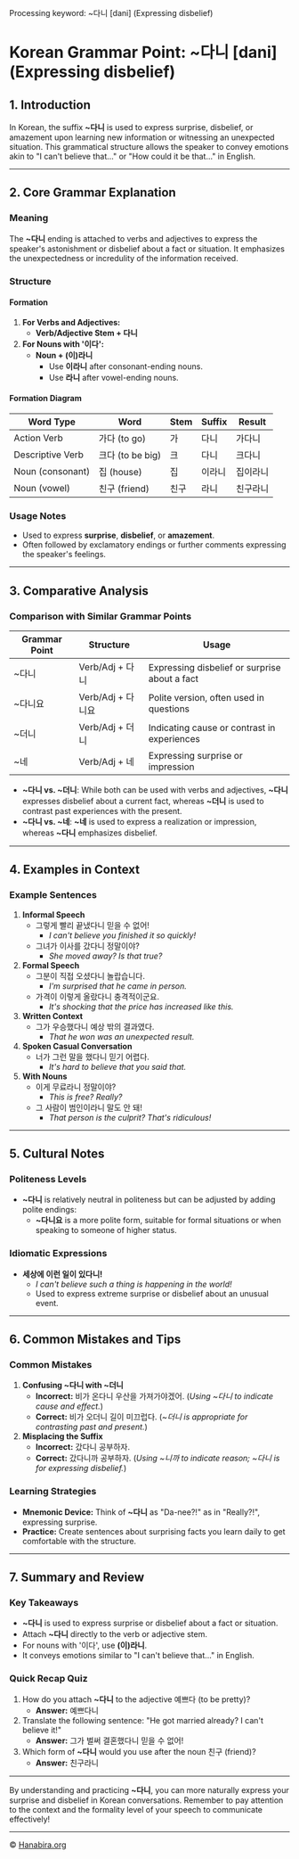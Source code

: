 Processing keyword: ~다니 [dani] (Expressing disbelief)
# Korean Grammar Point: ~다니 [dani] (Expressing disbelief)

## 1. Introduction
In Korean, the suffix **~다니** is used to express surprise, disbelief, or amazement upon learning new information or witnessing an unexpected situation. This grammatical structure allows the speaker to convey emotions akin to "I can't believe that..." or "How could it be that..." in English.

---
## 2. Core Grammar Explanation
### Meaning
The **~다니** ending is attached to verbs and adjectives to express the speaker's astonishment or disbelief about a fact or situation. It emphasizes the unexpectedness or incredulity of the information received.
### Structure
#### Formation
1. **For Verbs and Adjectives:**
   - **Verb/Adjective Stem + 다니**
2. **For Nouns with '이다':**
   - **Noun + (이)라니**
     - Use **이라니** after consonant-ending nouns.
     - Use **라니** after vowel-ending nouns.
#### Formation Diagram
| Word Type        | Word                | Stem       | Suffix   | Result     |
|------------------|---------------------|------------|----------|------------|
| Action Verb      | 가다 (to go)        | 가          | 다니     | 가다니     |
| Descriptive Verb | 크다 (to be big)    | 크          | 다니     | 크다니     |
| Noun (consonant) | 집 (house)          | 집          | 이라니   | 집이라니   |
| Noun (vowel)     | 친구 (friend)       | 친구        | 라니     | 친구라니   |
### Usage Notes
- Used to express **surprise**, **disbelief**, or **amazement**.
- Often followed by exclamatory endings or further comments expressing the speaker's feelings.
---
## 3. Comparative Analysis
### Comparison with Similar Grammar Points
| Grammar Point | Structure             | Usage                                        |
|---------------|-----------------------|----------------------------------------------|
| ~다니         | Verb/Adj + 다니       | Expressing disbelief or surprise about a fact |
| ~다니요       | Verb/Adj + 다니요     | Polite version, often used in questions       |
| ~더니         | Verb/Adj + 더니       | Indicating cause or contrast in experiences   |
| ~네           | Verb/Adj + 네         | Expressing surprise or impression             |
- **~다니 vs. ~더니**: While both can be used with verbs and adjectives, **~다니** expresses disbelief about a current fact, whereas **~더니** is used to contrast past experiences with the present.
- **~다니 vs. ~네**: **~네** is used to express a realization or impression, whereas **~다니** emphasizes disbelief.
---
## 4. Examples in Context
### Example Sentences
1. **Informal Speech**
   - 그렇게 빨리 끝냈다니 믿을 수 없어!
     - _I can't believe you finished it so quickly!_
   - 그녀가 이사를 갔다니 정말이야?
     - _She moved away? Is that true?_
2. **Formal Speech**
   - 그분이 직접 오셨다니 놀랍습니다.
     - _I'm surprised that he came in person._
   - 가격이 이렇게 올랐다니 충격적이군요.
     - _It's shocking that the price has increased like this._
3. **Written Context**
   - 그가 우승했다니 예상 밖의 결과였다.
     - _That he won was an unexpected result._
4. **Spoken Casual Conversation**
   - 너가 그런 말을 했다니 믿기 어렵다.
     - _It's hard to believe that you said that._
5. **With Nouns**
   - 이게 무료라니 정말이야?
     - _This is free? Really?_
   - 그 사람이 범인이라니 말도 안 돼!
     - _That person is the culprit? That's ridiculous!_
---
## 5. Cultural Notes
### Politeness Levels
- **~다니** is relatively neutral in politeness but can be adjusted by adding polite endings:
  - **~다니요** is a more polite form, suitable for formal situations or when speaking to someone of higher status.
### Idiomatic Expressions
- **세상에 이런 일이 있다니!**
  - _I can't believe such a thing is happening in the world!_
  - Used to express extreme surprise or disbelief about an unusual event.
---
## 6. Common Mistakes and Tips
### Common Mistakes
1. **Confusing ~다니 with ~더니**
   - **Incorrect:** 비가 온다니 우산을 가져가야겠어. (_Using ~다니 to indicate cause and effect._)
   - **Correct:** 비가 오더니 길이 미끄럽다. (_~더니 is appropriate for contrasting past and present._)
2. **Misplacing the Suffix**
   - **Incorrect:** 갔다니 공부하자.
   - **Correct:** 갔다니까 공부하자. (_Using ~니까 to indicate reason; ~다니 is for expressing disbelief._)
### Learning Strategies
- **Mnemonic Device:** Think of **~다니** as "Da-nee?!" as in "Really?!", expressing surprise.
- **Practice:** Create sentences about surprising facts you learn daily to get comfortable with the structure.
---
## 7. Summary and Review
### Key Takeaways
- **~다니** is used to express surprise or disbelief about a fact or situation.
- Attach **~다니** directly to the verb or adjective stem.
- For nouns with '이다', use **(이)라니**.
- It conveys emotions similar to "I can't believe that..." in English.
### Quick Recap Quiz
1. How do you attach **~다니** to the adjective 예쁘다 (to be pretty)?
   - **Answer:** 예쁘다니
2. Translate the following sentence: "He got married already? I can't believe it!"
   - **Answer:** 그가 벌써 결혼했다니 믿을 수 없어!
3. Which form of **~다니** would you use after the noun 친구 (friend)?
   - **Answer:** 친구라니
---
By understanding and practicing **~다니**, you can more naturally express your surprise and disbelief in Korean conversations. Remember to pay attention to the context and the formality level of your speech to communicate effectively!

---
© [Hanabira.org](https://hanabira.org)

